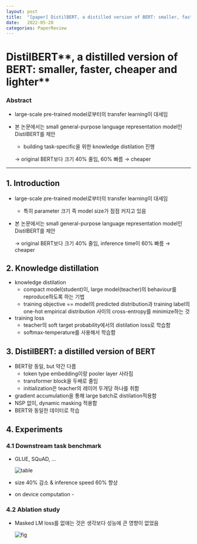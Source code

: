 ```yaml
---
layout: post
title:  "[paper] DistilBERT, a distilled version of BERT: smaller, faster, cheaper and lighter "
date:   2022-05-20
categories: PaperReview
---
```




# DistilBERT**, a distilled version of BERT: smaller, faster, cheaper and lighter**

### Abstract

- large-scale pre-trained model로부터의 transfer learning이 대세임
- 본 논문에서는 small general-purpose language representation model인 DistilBERT를 제안
    - building task-specific을 위한 knowledge distilation 진행

    → original BERT보다 크기 40% 줄임, 60% 빠름 → cheaper


---

## 1. Introduction

- large-scale pre-trained model로부터의 transfer learning이 대세임
    - 특히 parameter 크기 즉 model size가 점점 커지고 있음
- 본 논문에서는 small general-purpose language representation model인 DistilBERT를 제안

    → original BERT보다 크기 40% 줄임, inference time이 60% 빠름 → cheaper


## 2. Knowledge distillation

- knowledge distilation
    - compact model(student)이, large model(teacher)의 behaviour를 reproduce하도록 하는 기법
    - training objective == model의 predicted distribution과 training label의 one-hot empirical distribution 사이의 cross-entropy를 minimize하는 것
- training loss
    - teacher의 soft target  probability에서의 distilation loss로 학습함
    - softmax-temperature를 사용해서 학습함

## 3. DistilBERT: a distilled version of BERT

- BERT랑 동일, but 약간 다름
    - token type embedding이랑 pooler layer 사라짐
    - transformer block을 두배로 줄임
    - initialization은 teacher의 레이어 두개당 하나를 취함
- gradient accumulation을 통해 large batch로 distilation적용함
- NSP 없이, dynamic masking 적용함
- BERT와 동일한 데이터로 학습

## 4. Experiments

### 4.1 Downstream task benchmark

- GLUE, SQuAD, ...

    ![table](https://jeongukjae.github.io/images/2019/10-27-distilbert/fig2.png)

- size 40% 감소 & inference speed 60% 향상
- on device computation -

### 4.2 Ablation study

- Masked LM loss를 없애는 것은 생각보다 성능에 큰 영향이 없었음


  ![fig](https://cpm0722.github.io/assets/images/2021-01-31-DistilBERT-a-distilled-version-of-BERT/04.jpg)
